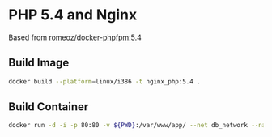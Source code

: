 # PHP 5.4 and Nginx
Based from [romeoz/docker-phpfpm:5.4](https://github.com/romeOz/docker-nginx-php/tree/master/5.4)

## Build Image

```bash
docker build --platform=linux/i386 -t nginx_php:5.4 .
```

## Build Container

```bash
docker run -d -i -p 80:80 -v ${PWD}:/var/www/app/ --net db_network --name http_php54 nginx_php:5.4
```
